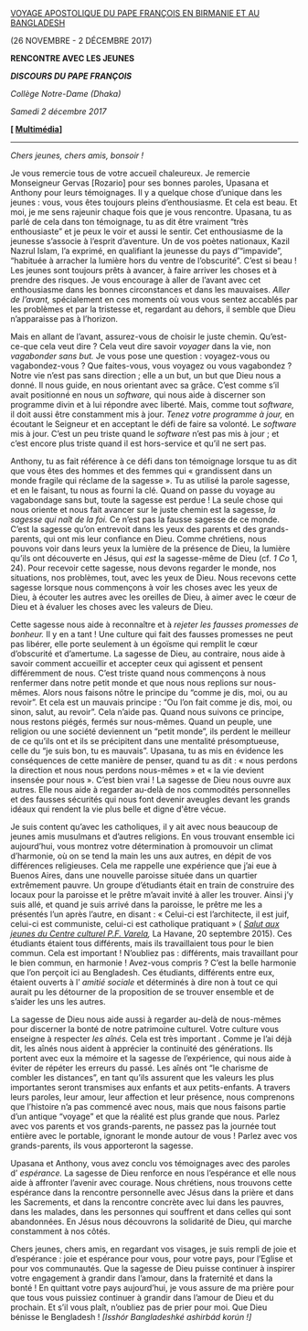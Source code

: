 [VOYAGE APOSTOLIQUE DU PAPE FRANÇOIS EN BIRMANIE ET AU BANGLADESH](http://w2.vatican.va/content/francesco/fr/travels/2017/outside/documents/papa-francesco-myanmar-bangladesh_2017.html)

(26 NOVEMBRE - 2 DÉCEMBRE 2017)

**RENCONTRE AVEC LES JEUNES**

***DISCOURS DU PAPE FRANÇOIS***

*Collège Notre-Dame (Dhaka)*

*Samedi 2 décembre 2017*

**[ [Multimédia](http://w2.vatican.va/content/francesco/fr/events/event.dir.html/content/vaticanevents/fr/2017/12/2/incontro-giovani-bangladesh.html)]**

* * *

*Chers jeunes, chers amis, bonsoir !*

Je vous remercie tous de votre accueil chaleureux. Je remercie Monseigneur Gervas [Rozario] pour ses bonnes paroles, Upasana et Anthony pour leurs témoignages. Il y a quelque chose d’unique dans les jeunes : vous, vous êtes toujours pleins d’enthousiasme. Et cela est beau. Et moi, je me sens rajeunir chaque fois que je vous rencontre. Upasana, tu as parlé de cela dans ton témoignage, tu as dit être vraiment “très enthousiaste” et je peux le voir et aussi le sentir. Cet enthousiasme de la jeunesse s’associe à l’esprit d’aventure. Un de vos poètes nationaux, Kazil Nazrul Islam, l’a exprimé, en qualifiant la jeunesse du pays d’“impavide”, “habituée à arracher la lumière hors du ventre de l’obscurité”. C’est si beau ! Les jeunes sont toujours prêts à avancer, à faire arriver les choses et à prendre des risques. Je vous encourage à aller de l’avant avec cet enthousiasme dans les bonnes circonstances et dans les mauvaises. *Aller de l’avant,* spécialement en ces moments où vous vous sentez accablés par les problèmes et par la tristesse et, regardant au dehors, il semble que Dieu n’apparaisse pas à l’horizon.

Mais en allant de l’avant, assurez-vous de choisir le juste chemin. Qu’est-ce-que cela veut dire ? Cela veut dire savoir *voyager* dans la vie, non *vagabonder sans but.* Je vous pose une question : voyagez-vous ou vagabondez-vous ? Que faites-vous, vous voyagez ou vous vagabondez ? Notre vie n’est pas sans direction ; elle a un but, un but que Dieu nous a donné. Il nous guide, en nous orientant avec sa grâce. C’est comme s’il avait positionné en nous un *software,* qui nous aide à discerner son programme divin et à lui répondre avec liberté. Mais, comme tout *software,* il doit aussi être constamment mis à jour. *Tenez votre programme à jour,* en écoutant le Seigneur et en acceptant le défi de faire sa volonté. Le *software* mis à jour. C’est un peu triste quand le *software* n’est pas mis à jour ; et c’est encore plus triste quand il est hors-service et qu’il ne sert pas.

Anthony, tu as fait référence à ce défi dans ton témoignage lorsque tu as dit que vous êtes des hommes et des femmes qui « grandissent dans un monde fragile qui réclame de la sagesse ». Tu as utilisé la parole sagesse, et en le faisant, tu nous as fourni la clé. Quand on passe du voyage au vagabondage sans but, toute la sagesse est perdue ! La seule chose qui nous oriente et nous fait avancer sur le juste chemin est la sagesse, *la sagesse qui naît de la foi.* Ce n’est pas la fausse sagesse de ce monde. C’est la sagesse qu’on entrevoit dans les yeux des parents et des grands-parents, qui ont mis leur confiance en Dieu. Comme chrétiens, nous pouvons voir dans leurs yeux la lumière de la présence de Dieu, la lumière qu’ils ont découverte en Jésus, qui *est* la sagesse-même de Dieu (cf. *1 Co* 1, 24). Pour recevoir cette sagesse, nous devons regarder le monde, nos situations, nos problèmes, tout, avec les yeux de Dieu. Nous recevons cette sagesse lorsque nous commençons à voir les choses avec les yeux de Dieu, à écouter les autres avec les oreilles de Dieu, à aimer avec le cœur de Dieu et à évaluer les choses avec les valeurs de Dieu.

Cette sagesse nous aide à reconnaître et à *rejeter les fausses promesses de bonheur.* Il y en a tant ! Une culture qui fait des fausses promesses ne peut pas libérer, elle porte seulement à un égoïsme qui remplit le cœur d’obscurité et d’amertume. La sagesse de Dieu, au contraire, nous aide à savoir comment accueillir et accepter ceux qui agissent et pensent différemment de nous. C’est triste quand nous commençons à nous renfermer dans notre petit monde et que nous nous replions sur nous-mêmes. Alors nous faisons nôtre le principe du “comme je dis, moi, ou au revoir”. Et cela est un mauvais principe : “Ou l’on fait comme je dis, moi, ou sinon, salut, au revoir”. Cela n’aide pas. Quand nous suivons ce principe, nous restons piégés, fermés sur nous-mêmes. Quand un peuple, une religion ou une société deviennent un “petit monde”, ils perdent le meilleur de ce qu’ils ont et ils se précipitent dans une mentalité présomptueuse, celle du “je suis bon, tu es mauvais”. Upasana, tu as mis en évidence les conséquences de cette manière de penser, quand tu as dit : « nous perdons la direction et nous nous perdons nous-mêmes » et « la vie devient insensée pour nous ». C’est bien vrai ! La sagesse de Dieu nous ouvre aux autres. Elle nous aide à regarder au-delà de nos commodités personnelles et des fausses sécurités qui nous font devenir aveugles devant les grands idéaux qui rendent la vie plus belle et digne d'être vécue.

Je suis content qu’avec les catholiques, il y ait avec nous beaucoup de jeunes amis musulmans et d’autres religions. En vous trouvant ensemble ici aujourd’hui, vous montrez votre détermination à promouvoir un climat d’harmonie, où on se tend la main les uns aux autres, en dépit de vos différences religieuses. Cela me rappelle une expérience que j’ai eue à Buenos Aires, dans une nouvelle paroisse située dans un quartier extrêmement pauvre. Un groupe d’étudiants était en train de construire des locaux pour la paroisse et le prêtre m’avait invité à aller les trouver. Ainsi j’y suis allé, et quand je suis arrivé dans la paroisse, le prêtre me les a présentés l’un après l’autre, en disant : « Celui-ci est l’architecte, il est juif, celui-ci est communiste, celui-ci est catholique pratiquant » ( *[Salut aux jeunes du Centre culturel P.F. Varela](https://w2.vatican.va/content/francesco/fr/speeches/2015/september/documents/papa-francesco_20150920_cuba-giovani.html),* La Havane, 20 septembre 2015). Ces étudiants étaient tous différents, mais ils travaillaient tous pour le bien commun. Cela est important ! N’oubliez pas : différents, mais travaillant pour le bien commun, en harmonie ! Avez-vous compris ? C’est la belle harmonie que l’on perçoit ici au Bengladesh. Ces étudiants, différents entre eux, étaient ouverts à l’ *amitié sociale* et déterminés à dire non à tout ce qui aurait pu les détourner de la proposition de se trouver ensemble et de s’aider les uns les autres.

La sagesse de Dieu nous aide aussi à regarder au-delà de nous-mêmes pour discerner la bonté de notre patrimoine culturel. Votre culture vous enseigne à respecter *les aînés.* Cela est très important *.* Comme je l’ai déjà dit, les aînés nous aident à apprécier la continuité des générations. Ils portent avec eux la mémoire et la sagesse de l’expérience, qui nous aide à éviter de répéter les erreurs du passé. Les aînés ont “le charisme de combler les distances”, en tant qu’ils assurent que les valeurs les plus importantes seront transmises aux enfants et aux petits-enfants. A travers leurs paroles, leur amour, leur affection et leur présence, nous comprenons que l’histoire n’a pas commencé avec nous, mais que nous faisons partie d’un antique “voyage” et que la réalité est plus grande que nous. Parlez avec vos parents et vos grands-parents, ne passez pas la journée tout entière avec le portable, ignorant le monde autour de vous ! Parlez avec vos grands-parents, ils vous apporteront la sagesse.

Upasana et Anthony, vous avez conclu vos témoignages avec des paroles d’ *espérance.* La sagesse de Dieu renforce en nous l’espérance et elle nous aide à affronter l’avenir avec courage. Nous chrétiens, nous trouvons cette espérance dans la rencontre personnelle avec Jésus dans la prière et dans les Sacrements, et dans la rencontre concrète avec lui dans les pauvres, dans les malades, dans les personnes qui souffrent et dans celles qui sont abandonnées. En Jésus nous découvrons la solidarité de Dieu, qui marche constamment à nos côtés.

Chers jeunes, chers amis, en regardant vos visages, je suis rempli de joie et d’espérance : joie et espérance pour vous, pour votre pays, pour l’Eglise et pour vos communautés. Que la sagesse de Dieu puisse continuer à inspirer votre engagement à grandir dans l’amour, dans la fraternité et dans la bonté ! En quittant votre pays aujourd’hui, je vous assure de ma prière pour que tous vous puissiez continuer à grandir dans l’amour de Dieu et du prochain. Et s’il vous plaît, n’oubliez pas de prier pour moi. Que Dieu bénisse le Bengladesh ! *[Isshór Bangladeshké ashirbád korún !]*